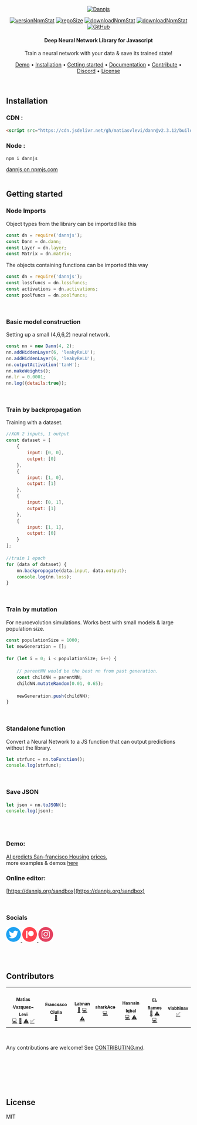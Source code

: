 
<p align="center">
  <a href="https://dannjs.org/">
    <img src="https://dannjs.org/transparentlogo.png" alt="Dannjs" height="150" />
  </a>
</p>

<p align="center">
    <a href="https://www.npmjs.com/package/dannjs" target="_blank"><img src="https://img.shields.io/npm/v/dannjs?style=flat&color=f69e7b&labelColor=383e56&label=version" alt="versionNpmStat"/></a> <a href="https://github.com/matiasvlevi/Dann" target="_blank"><img src="https://img.shields.io/github/repo-size/matiasvlevi/Dann?style=flat&label=size&color=f69e7b&labelColor=383e56" alt="repoSize"/></a> <a href="https://www.npmjs.com/package/dannjs" target="_blank"><img src="https://img.shields.io/npm/dy/dannjs?style=flat&color=f69e7b&labelColor=383e56&label=npm" alt="downloadNpmStat"/></a> <a href="https://www.npmjs.com/package/dannjs" target="_blank"><img src="https://img.shields.io/jsdelivr/gh/hy/matiasvlevi/dann?label=cdn&style=flat&color=f69e7b&labelColor=383e56" alt="downloadNpmStat"/></a> <a href="https://raw.githubusercontent.com/matiasvlevi/Dann/master/LICENSE" target="_blank"><img alt="GitHub" src="https://img.shields.io/github/license/matiasvlevi/dann?color=f69e7b&labelColor=383e56" alt="Liscence"></a>
</p>
<h4 align="center">Deep Neural Network Library for Javascript</h4>
<p align="center">
    Train a neural network with your data & save its trained state!


  
</p>

<p align="center">
  <a href="#Demo">Demo</a> •
  <a href="#Installation">Installation</a> •
  <a href="#Getting-started">Getting started</a> •
  <a href="https://dannjs.org/docs/classes/Dann">Documentation</a> •
  <a href="https://github.com/matiasvlevi/Dann/blob/master/CONTRIBUTING.md">Contribute</a> •
  <a href="https://discord.gg/yeAqHsGdtU">Discord</a> •
  <a href="#license">License</a>
</p>
<br/>


## Installation
### CDN :
```html
<script src="https://cdn.jsdelivr.net/gh/matiasvlevi/dann@v2.3.12/build/dann.min.js"></script>
```
### Node :
```
npm i dannjs
```
[dannjs on npmjs.com](https://www.npmjs.com/package/dannjs)
<br/><br/>

## Getting started


### Node Imports

Object types from the library can be imported like this
```js
const dn = require('dannjs');
const Dann = dn.dann;
const Layer = dn.layer;
const Matrix = dn.matrix;
 ```

The objects containing functions can be imported this way
```js
const dn = require('dannjs');
const lossfuncs = dn.lossfuncs;
const activations = dn.activations;
const poolfuncs = dn.poolfuncs;
 ```

<br/>

### Basic model construction
Setting up a small (4,6,6,2) neural network.
```js
const nn = new Dann(4, 2);
nn.addHiddenLayer(6, 'leakyReLU');
nn.addHiddenLayer(6, 'leakyReLU');
nn.outputActivation('tanH');
nn.makeWeights();
nn.lr = 0.0001;
nn.log({details:true});
```
<br/>


### Train by backpropagation
Training with a dataset.
```js
//XOR 2 inputs, 1 output
const dataset = [
    {
        input: [0, 0],
        output: [0]
    },
    {
        input: [1, 0],
        output: [1]
    },
    {
        input: [0, 1],
        output: [1]
    },
    {
        input: [1, 1],
        output: [0]
    }
];

//train 1 epoch
for (data of dataset) {
    nn.backpropagate(data.input, data.output);
    console.log(nn.loss);
}
```

<br/>

### Train by mutation
For neuroevolution simulations. Works best with small models & large population size.
```js
const populationSize = 1000;
let newGeneration = [];

for (let i = 0; i < populationSize; i++) {

    // parentNN would be the best nn from past generation.
    const childNN = parentNN;
    childNN.mutateRandom(0.01, 0.65);

    newGeneration.push(childNN);
}
```

<br/>

### Standalone function
Convert a Neural Network to a JS function that can output predictions without the library.
```js
let strfunc = nn.toFunction();
console.log(strfunc);
```

<br/>

### Save JSON
```js
let json = nn.toJSON();
console.log(json);
```

<br/>

<br/>

### Demo:
[AI predicts San-francisco Housing prices.](https://dannjs.org/livedemo.html) <br/>
more examples & demos [here](https://dannjs.org/#exm)
<br/>


### Online editor:

[https://dannjs.org/sandbox](https://dannjs.org/sandbox)

<br/>

### Socials

<div>
<a href="https://twitter.com/DannjsAi" target="_blank">
<img src=https://raw.githubusercontent.com/matiasvlevi/SocialMediaIcons/main/twitter.svg alt=twitter width=40px />
</a>
<a href="https://patreon.com/dannjs" target="_blank">
<img src=https://raw.githubusercontent.com/matiasvlevi/SocialMediaIcons/main/patreon.svg alt=twitter width=40px />
</a>
<a href="https://instagram.com/dannj.s" target="_blank">
<img src=https://raw.githubusercontent.com/matiasvlevi/SocialMediaIcons/main/instagram.svg alt=twitter width=40px />
</a>
</div>


<br/><br/>
 

## Contributors

<!-- ALL-CONTRIBUTORS-LIST:START - Do not remove or modify this section -->
<!-- prettier-ignore-start -->
<!-- markdownlint-disable -->
<table>
  <tr>
    <td align="center"><a href="https://www.linkedin.com/in/matias-vazquez-levi-846a991a6/"><img src="https://avatars.githubusercontent.com/u/50473168?v=4?s=100" width="100px;" alt=""/><br /><sub><b>Matias Vazquez-Levi</b></sub></a><br /><a href="https://github.com/matiasvlevi/Dann/commits?author=matiasvlevi" title="Code">💻</a> <a href="https://github.com/matiasvlevi/Dann/commits?author=matiasvlevi" title="Documentation">📖</a> <a href="https://github.com/matiasvlevi/Dann/commits?author=matiasvlevi" title="Tests">⚠️</a> <a href="#tutorial-matiasvlevi" title="Tutorials">✅</a></td>
    <td align="center"><a href="https://github.com/FrancescoXX"><img src="https://avatars.githubusercontent.com/u/18360871?v=4?s=100" width="100px;" alt=""/><br /><sub><b>Francesco Ciulla</b></sub></a><br /><a href="#talk-FrancescoXX" title="Talks">📢</a></td>
    <td align="center"><a href="https://github.com/Labnann"><img src="https://avatars.githubusercontent.com/u/55809005?v=4?s=100" width="100px;" alt=""/><br /><sub><b>Labnan</b></sub></a><br /><a href="https://github.com/matiasvlevi/Dann/issues?q=author%3ALabnann" title="Bug reports">🐛</a> <a href="https://github.com/matiasvlevi/Dann/commits?author=Labnann" title="Code">💻</a> <a href="https://github.com/matiasvlevi/Dann/commits?author=Labnann" title="Tests">⚠️</a></td>
    <td align="center"><a href="https://github.com/SharkAce"><img src="https://avatars.githubusercontent.com/u/85720638?v=4?s=100" width="100px;" alt=""/><br /><sub><b>sharkAce</b></sub></a><br /><a href="https://github.com/matiasvlevi/Dann/commits?author=SharkAce" title="Code">💻</a></td>
    <td align="center"><a href="https://github.com/shirsho1106"><img src="https://avatars.githubusercontent.com/u/60136067?v=4?s=100" width="100px;" alt=""/><br /><sub><b>Hasnain Iqbal</b></sub></a><br /><a href="https://github.com/matiasvlevi/Dann/commits?author=shirsho1106" title="Code">💻</a> <a href="https://github.com/matiasvlevi/Dann/commits?author=shirsho1106" title="Tests">⚠️</a></td>
    <td align="center"><a href="https://github.com/ramos-papadopoulos"><img src="https://avatars.githubusercontent.com/u/82990932?v=4?s=100" width="100px;" alt=""/><br /><sub><b>EL Ramos</b></sub></a><br /><a href="https://github.com/matiasvlevi/Dann/issues?q=author%3Aramos-papadopoulos" title="Bug reports">🐛</a> <a href="https://github.com/matiasvlevi/Dann/commits?author=ramos-papadopoulos" title="Tests">⚠️</a> <a href="https://github.com/matiasvlevi/Dann/commits?author=ramos-papadopoulos" title="Code">💻</a></td>
    <td align="center"><a href="https://github.com/viabhinav"><img src="https://avatars.githubusercontent.com/u/48197061?v=4?s=100" width="100px;" alt=""/><br /><sub><b>viabhinav</b></sub></a><br /><a href="#tutorial-viabhinav" title="Tutorials">✅</a></td>
  </tr>
</table>

<!-- markdownlint-restore -->
<!-- prettier-ignore-end -->

<!-- ALL-CONTRIBUTORS-LIST:END -->

<br/>

Any contributions are welcome! See [CONTRIBUTING.md](https://github.com/matiasvlevi/Dann/blob/master/CONTRIBUTING.md).

<br/><br/><br/><br/><br/>

## License

MIT


